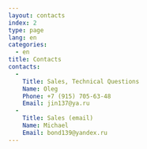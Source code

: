 ```yaml
---
layout: contacts
index: 2
type: page
lang: en
categories:
  - en
title: Contacts
contacts:
  -
    Title: Sales, Technical Questions
    Name: Oleg
    Phone: +7 (915) 705-63-48
    Email: jin137@ya.ru
  -
    Title: Sales (email)
    Name: Michael
    Email: bond139@yandex.ru
---
```

